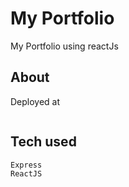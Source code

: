 # My Portfolio
My Portfolio using reactJs

## About
Deployed at 

<img src=""/>

## Tech used
```
Express
ReactJS
```
